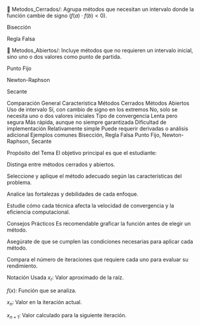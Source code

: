 📁 Metodos_Cerrados/: Agrupa métodos que necesitan un intervalo donde la función cambie de signo ($f(a) \cdot f(b) < 0$).

Bisección

Regla Falsa

📁 Metodos_Abiertos/: Incluye métodos que no requieren un intervalo inicial, sino uno o dos valores como punto de partida.

Punto Fijo

Newton-Raphson

Secante

Comparación General
Característica	Métodos Cerrados	Métodos Abiertos
Uso de intervalo	Sí, con cambio de signo en los extremos	No, solo se necesita uno o dos valores iniciales
Tipo de convergencia	Lenta pero segura	Más rápida, aunque no siempre garantizada
Dificultad de implementación	Relativamente simple	Puede requerir derivadas o análisis adicional
Ejemplos comunes	Bisección, Regla Falsa	Punto Fijo, Newton-Raphson, Secante

Propósito del Tema
El objetivo principal es que el estudiante:

Distinga entre métodos cerrados y abiertos.

Seleccione y aplique el método adecuado según las características del problema.

Analice las fortalezas y debilidades de cada enfoque.

Estudie cómo cada técnica afecta la velocidad de convergencia y la eficiencia computacional.

Consejos Prácticos
Es recomendable graficar la función antes de elegir un método.

Asegúrate de que se cumplen las condiciones necesarias para aplicar cada método.

Compara el número de iteraciones que requiere cada uno para evaluar su rendimiento.

Notación Usada
$x_r$: Valor aproximado de la raíz.

$f(x)$: Función que se analiza.

$x_n$: Valor en la iteración actual.

$x_{n+1}$: Valor calculado para la siguiente iteración.


